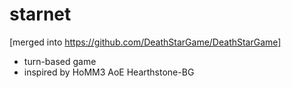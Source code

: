 # starnet

[merged into https://github.com/DeathStarGame/DeathStarGame]

- turn-based game
- inspired by HoMM3 AoE Hearthstone-BG 
